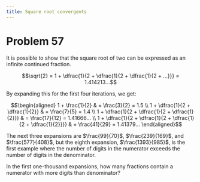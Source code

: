 ```yaml
---
title: Square root convergents
---
```

# Problem 57

It is possible to show that the square root of two can be expressed as
an infinite continued fraction.

$$\sqrt{2} = 1 + \dfrac{1}{2 + \dfrac{1}{2 + \dfrac{1}{2 + ...}}} = 1.414213...$$

By expanding this for the first four iterations, we get:

$$\begin{aligned}
1 + \frac{1}{2} & = \frac{3}{2} = 1.5 \\
1 + \dfrac{1}{2 + \dfrac{1}{2}} & = \frac{7}{5} = 1.4 \\
1 + \dfrac{1}{2 + \dfrac{1}{2 + \dfrac{1}{2}}} & = \frac{17}{12} = 1.41666... \\
1 + \dfrac{1}{2 + \dfrac{1}{2 + \dfrac{1}{2 + \dfrac{1}{2}}}} & = \frac{41}{29} = 1.41379...
\end{aligned}$$

The next three expansions are $\frac{99}{70}$, $\frac{239}{169}$, and
$\frac{577}{408}$, but the eighth expansion, $\frac{1393}{985}$, is the
first example where the number of digits in the numerator exceeds the
number of digits in the denominator.

In the first one-thousand expansions, how many fractions contain a
numerator with more digits than denominator?